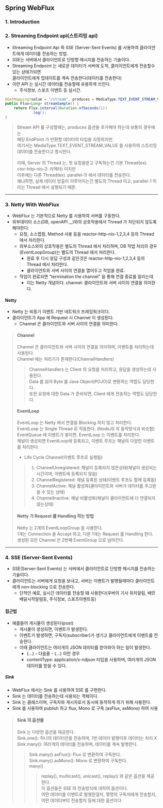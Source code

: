 ## Spring WebFlux

### 1. Introduction


### 2. Streaming Endpoint api(스트리밍 api)
- Streaming Endpoint Api 즉 SSE (Server-Sent Events) 를 사용하여 클라이언트에게 데이터를 전송하는 방법.
- SSE는 서버에서 클라이언트로 단방향 메시지를 전송하는 기술이다.
- Streaming Endpoint 는 새로운 데이터가 서버에 도착, 클라이언트에게 전송할수 있는 상태가되면<br/>
클라이언트에게 업데이트를 계속 전송한다(데이터를 전송한다)
- 이런 API 는 실시간 데이터를 전송할때 유용하게 쓰인다.
  - 주식정보, 스포츠 이벤트 등 실시간.
```java
@GetMapping(value = "/stream", produces = MediaType.TEXT_EVENT_STREAM_VALUE)
public Flux<Long> streamSample() {
    return Flux.interval(Duration.ofSeconds(1))
            .log();
}
```
> Stream API 를 구성할때는, produces 옵션을 추가해야 하는데 보통의 경우에는<br/>
> 해당 EndPoint 가 반환할 데이터의 타입을 지정하지만. <br/>
> 여기서는 MediaType.TEXT_EVENT_STREAM_VALUE 를 사용하여 스트리밍 데이터를 전송한다고 명시한다.
> <br/><br/>
> 이때, Server 의 Thread 는, 첫 요청을받고 구독하는건 기본 Thread(ex). ctor-http-nio-2: 리액터) 이지만<br/>
> 이후에는 다른 Thread(ex). parallel-1) 에서 데이터를 전송한다.<br/>
> 왜냐하면, 실제 데이터 방출이 이루어지는건 별도의 Thread 이고, parallel-1 이라는 Thread 에서 실행되기 때문.

--- 

### 3. Netty With WebFlux
- WebFlux 는 기본적으로 Netty 를 사용하여 서버를 구동한다.
- 외부데이터 소스(DB, openAPI ,,,)와의 상호작용에서 Thread 가 차단되지 않도록 해야한다.
  - 요청, 소스맵핑, Method 사용 등을 reactor-http-nio-1,2,3,4 등의 Thread 에서 처리한다.
  - 외부소스와의 상호작용은 별도의 Thread 에서 처리하며, DB 작업 처리의 경우(EventLoopGroup)는 별도의 Thread 에서 처리한다.
    - 완료 후 다시 응답 구성과 같은것은 reactor-http-nio-1,2,3,4 등의 Thread 에서 처리한다.
    - 클라이언트와 서버 사이의 연결을 열어두고 작업을 완료.
  - 작업이 완료되면 "termination the channel" 을 통해 연결 종료를 알리는데
    - 이는 Netty 개념이다. channel: 클라이언트와 서버 사이의 연결을 의미한다. 

#### Netty 
- Netty 는 비동기 이벤트 기반 네트워크 프레임워크이다.
- 클라이언트가 App 에 Request 시 Channel 이 생성된다. 
  - Channel 은 클라이언트와 서버 사이의 연결을 의미한다.

> #### Channel
> Channel 은 클라이언트와 서버 사이의 연결을 의미하며, 이벤트를 처리하는데 사용된다.<br/>
> Channel 에는 처리기가 존재한다(ChannelHandlers) <br/>
>> ChannelHandlers 는 Client 의 요청을 처리하고, 응답을 생성하는데 사용된다.<br/>
>> Data 를 읽어 Byte 를 Java Object(POJO)로 변환하는 역할도 담당한다.<br/>
>> 또한 요청에 대한 Data 가 준비되면, Client 에게 전송하는 역할도 담당한다.<br/> 
> 
> #### EventLoop
> EventLoop 는 Netty 에서 연결을 Blocking 하지 않고 처리한다.<br/>
> EventLoop 는 Single Thread 로 작동한다. (NodeJS 의 동작방식과 비슷함)<br/>
> EventQueue 에 이벤트가 쌓이면, EventLoop 는 이벤트를 처리한다.<br/>
> 채널이 생성되면 EventLoop에 등록되고, 이벤트 루프는 채널의 다양한 이벤트를 처리한다.<br/>
> 
> * Life Cycle Channel(이벤트 루프로 실행됨)
>> 1. ChannelUnregistered: 채널이 등록되지 않은상태(채널이 생성되는 시간이며, 이벤트에 등록되지 않음)
>> 2. ChannelRegistered: 채널 등록된 상태(이벤트 루프도 함께 등록됨)
>> 3. ChannelActive: 채널 활성화(클라이언트와 서버가 데이터를 주고받을 수 있는 상태)
>> 4. ChannelInactive: 채널 비활성화(채널이 클라이언트에 더 연결되지 않는상태)
>
> #### Netty 가 Request 를 Handling 하는 방법
> Netty 는 2개의 EventLoopGroup 을 사용한다.<br/>
> 1개는 Connection 을 Accept 하고, 다른 1개는 Request 를 Handling 한다.<br/>
> 생성된 모든 Channel 은 2번째 EventGroup 으로 넘어간다.<br/>

--- 

### 4. SSE (Server-Sent Events)
- SSE(Server-Sent Events) 는 서버에서 클라이언트로 단방향 메시지를 전송하는 기술이다.
- 클라이언트는 서버에게 요청을 보내고, 서버는 이벤트가 발행될때마다 클라이언트에게 non-blocking 으로 전송한다.
  - 단적인 예로, 실시간 데이터를 전송할 떄 사용한다(우버의 기사 위치알림, 배민 배달시작알림등, 주식정보, 스포츠이벤트등)

#### 접근법
- 예를들어 게시물이 생성된다(post)
  - 게시물이 생성되면, 이벤트가 발생한다.
  - 이벤트가 발생하면, 구독자(subscriber)가 생기고 클라이언트에게 이벤트를 전송한다.
  - 이때 클라이언트는 여러개의 JSON 데이터를 받아와야 하는 일이 발생한다.
    - {...} - 다음줄 - {...} 이런 경우
    - contentType: application/x-ndjson 타입을 사용하며, 여러개의 JSON 데이터를 받을 수 있다.

##### Sink
- WebFlux 에서는 Sink 를 사용하여 SSE 를 구현한다.
- Sink 는 데이터를 전송하는데 사용되는 객체이다.
- Sink 는 클래스이며, 구독자와 게시자로서 동시에 동작하게 하기 위해 사용한다.
- Sink 를 사용하여 publish 하고 flux, Mono 로 구독 (asFlux, asMono) 하여 사용

> #### Sink 의 옵션들
> Sink 는 다양한 옵션을 제공한다. <br/>
> Sink.one(): 하나의 데이터만을 전송하며, 1번 데이터 발행이후 데이터는 처리 X<br/>
> Sink.many(): 여러개의 데이터를 전송하며, 데이터를 계속 발행한다.<br/>
>> Sink.many().asFlux(): Flux 로 변환하여 구독한다.<br/>
>> Sink.many().asMono(): Mono 로 변환하여 구독한다.<br/>
>> many()
>>> replay(), multicast(), unicast(), replay() 와 같은 옵션을 제공한다. <br/>
>>> 이 옵션들은 SSE 의 전송방식에 대하여 옵션이다. <br/>
>>> 어떤 데이터를 이벤트로 발행한걸지, 몇명의 구독자에게 전송할지, 어떤 데이터부터 전송할지 등에 대한 옵션이다
